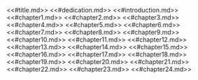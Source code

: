 <<#title.md>>
<<#dedication.md>>
<<#introduction.md>>
<<#chapter1.md>>
<<#chapter2.md>>
<<#chapter3.md>>
<<#chapter4.md>>
<<#chapter5.md>>
<<#chapter6.md>>
<<#chapter7.md>>
<<#chapter8.md>>
<<#chapter9.md>>
<<#chapter10.md>>
<<#chapter11.md>>
<<#chapter12.md>>
<<#chapter13.md>>
<<#chapter14.md>>
<<#chapter15.md>>
<<#chapter16.md>>
<<#chapter17.md>>
<<#chapter18.md>>
<<#chapter19.md>>
<<#chapter20.md>>
<<#chapter21.md>>
<<#chapter22.md>>
<<#chapter23.md>>
<<#chapter24.md>>
